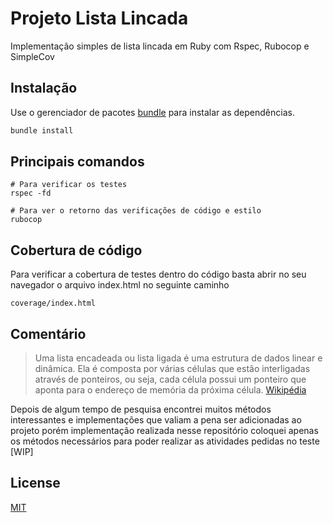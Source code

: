 # Projeto Lista Lincada

Implementação simples de lista lincada em Ruby com Rspec, Rubocop e SimpleCov

## Instalação

Use o gerenciador de pacotes [bundle](https://bundler.io/) para instalar as dependências.

```bash
bundle install
```

## Principais comandos

```shell
# Para verificar os testes 
rspec -fd

# Para ver o retorno das verificações de código e estilo
rubocop

```
## Cobertura de código

Para verificar a cobertura de testes dentro do código basta abrir no seu navegador o arquivo index.html no seguinte caminho

`coverage/index.html`

## Comentário

> Uma lista encadeada ou lista ligada é uma estrutura de dados linear e dinâmica. Ela é composta por várias células que estão interligadas através de ponteiros, ou seja, cada célula possui um ponteiro que aponta para o endereço de memória da próxima célula. [Wikipédia](https://pt.wikipedia.org/wiki/Lista_ligada)

Depois de algum tempo de pesquisa encontrei muitos métodos interessantes e implementações que valiam a pena ser adicionadas ao projeto porém implementação realizada nesse repositório coloquei apenas os métodos necessários para poder realizar as atividades pedidas no teste [WIP]
## License

[MIT](https://choosealicense.com/licenses/mit/)
